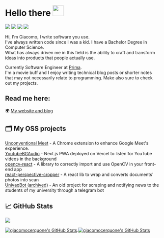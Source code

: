 # Hello there <img src="https://media.giphy.com/media/hvRJCLFzcasrR4ia7z/giphy.gif" width="35px">

![](https://img.shields.io/static/v1?label=JavaScript&message=%E2%9D%A4&color=yellow)
![](https://img.shields.io/static/v1?label=TypeScript&message=%E2%9D%A4&color=blue)
![](https://img.shields.io/static/v1?label=React&message=%E2%9D%A4&color=7cd0ef)
![](https://img.shields.io/static/v1?label=Functional%20Programming&message=%E2%9D%A4&color=c4451d)

Hi, I'm Giacomo, I write software you use.<br/>
I've always written code since I was a kid. I have a Bachelor Degree in Computer Science.<br/>
What has always driven me in this field is the ability to craft and transform ideas into products that people actually use.

Currently Software Engineer at [Prima](https://www.helloprima.com/).<br/>
I'm a movie buff and I enjoy writing technical blog posts or shorter notes that may not necessarily relate to programming.
Make also sure to check out my projects.

## Read me here:

🌍 [My website and blog](http://giacomocerquone.com/)

## 🗂️ My OSS projects

[Unconventional Meet](https://github.com/giacomocerquone/beyond-meet) - A Chrome extension to enhance Google Meet's experience.<br/>
[YoutubeBGAudio](https://github.com/giacomocerquone/youtube-background-pwa) - Next.js PWA deployed on Vercel to listen for YouTube videos in the background<br/>
[opencv-react](https://github.com/giacomocerquone/opencv-react) - A library to correctly import and use OpenCV in your front-end app<br/>
[react-perspective-cropper](https://github.com/giacomocerquone/react-perspective-cropper) - A react lib to wrap and converts documents' photos into scan<br/>
[UnivaqBot (archived)](https://github.com/giacomocerquone/UnivaqBot) - An old project for scraping and notifying news to the students of my university through a telegram bot

## &#x1f4c8; GitHub Stats

![](https://gitwar.herokuapp.com/badge?username=giacomocerquone)

<a href="https://github.com/giacomocerquone/giacomocerquone">
  <img align="center" src="https://github-readme-stats.vercel.app/api/top-langs/?username=giacomocerquone&hide=c%2B%2B,c,html&title_color=6aa6f8&text_color=8a919a&icon_color=6aa6f8&bg_color=0e1116" alt="giacomocerquone's GitHub Stats" />
</a>

<a href="https://github.com/giacomocerquone/giacomocerquone">
  <img align="center" src="https://github-readme-stats.vercel.app/api?username=giacomocerquone&show_icons=true&line_height=27&count_private=true&title_color=6aa6f8&text_color=8a919a&icon_color=6aa6f8&bg_color=0e1116" alt="giacomocerquone's GitHub Stats" />
</a>
